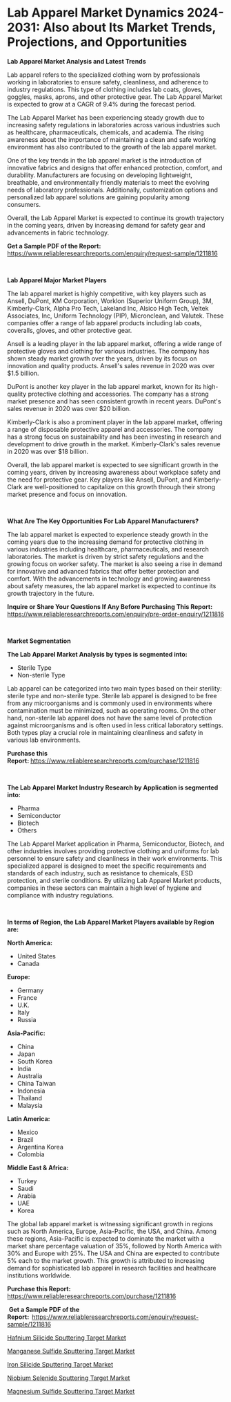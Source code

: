 <p><h1>Lab Apparel Market Dynamics 2024-2031: Also about Its Market Trends, Projections, and Opportunities</h1></p><p><strong>Lab Apparel Market Analysis and Latest Trends</strong></p>
<p><p>Lab apparel refers to the specialized clothing worn by professionals working in laboratories to ensure safety, cleanliness, and adherence to industry regulations. This type of clothing includes lab coats, gloves, goggles, masks, aprons, and other protective gear. The Lab Apparel Market is expected to grow at a CAGR of 9.4% during the forecast period.</p><p>The Lab Apparel Market has been experiencing steady growth due to increasing safety regulations in laboratories across various industries such as healthcare, pharmaceuticals, chemicals, and academia. The rising awareness about the importance of maintaining a clean and safe working environment has also contributed to the growth of the lab apparel market.</p><p>One of the key trends in the lab apparel market is the introduction of innovative fabrics and designs that offer enhanced protection, comfort, and durability. Manufacturers are focusing on developing lightweight, breathable, and environmentally friendly materials to meet the evolving needs of laboratory professionals. Additionally, customization options and personalized lab apparel solutions are gaining popularity among consumers.</p><p>Overall, the Lab Apparel Market is expected to continue its growth trajectory in the coming years, driven by increasing demand for safety gear and advancements in fabric technology.</p></p>
<p><strong>Get a Sample PDF of the Report:&nbsp;</strong> <a href="https://www.reliableresearchreports.com/enquiry/request-sample/1211816">https://www.reliableresearchreports.com/enquiry/request-sample/1211816</a></p>
<p>&nbsp;</p>
<p><strong>Lab Apparel Major Market Players</strong></p>
<p><p>The lab apparel market is highly competitive, with key players such as Ansell, DuPont, KM Corporation, Worklon (Superior Uniform Group), 3M, Kimberly-Clark, Alpha Pro Tech, Lakeland Inc, Alsico High Tech, Veltek Associates, Inc, Uniform Technology (PIP), Micronclean, and Valutek. These companies offer a range of lab apparel products including lab coats, coveralls, gloves, and other protective gear.</p><p>Ansell is a leading player in the lab apparel market, offering a wide range of protective gloves and clothing for various industries. The company has shown steady market growth over the years, driven by its focus on innovation and quality products. Ansell's sales revenue in 2020 was over $1.5 billion.</p><p>DuPont is another key player in the lab apparel market, known for its high-quality protective clothing and accessories. The company has a strong market presence and has seen consistent growth in recent years. DuPont's sales revenue in 2020 was over $20 billion.</p><p>Kimberly-Clark is also a prominent player in the lab apparel market, offering a range of disposable protective apparel and accessories. The company has a strong focus on sustainability and has been investing in research and development to drive growth in the market. Kimberly-Clark's sales revenue in 2020 was over $18 billion.</p><p>Overall, the lab apparel market is expected to see significant growth in the coming years, driven by increasing awareness about workplace safety and the need for protective gear. Key players like Ansell, DuPont, and Kimberly-Clark are well-positioned to capitalize on this growth through their strong market presence and focus on innovation.</p></p>
<p>&nbsp;</p>
<p><strong>What Are The Key Opportunities For Lab Apparel Manufacturers?</strong></p>
<p><p>The lab apparel market is expected to experience steady growth in the coming years due to the increasing demand for protective clothing in various industries including healthcare, pharmaceuticals, and research laboratories. The market is driven by strict safety regulations and the growing focus on worker safety. The market is also seeing a rise in demand for innovative and advanced fabrics that offer better protection and comfort. With the advancements in technology and growing awareness about safety measures, the lab apparel market is expected to continue its growth trajectory in the future.</p></p>
<p><strong>Inquire or Share Your Questions If Any Before Purchasing This Report:</strong> <a href="https://www.reliableresearchreports.com/enquiry/pre-order-enquiry/1211816">https://www.reliableresearchreports.com/enquiry/pre-order-enquiry/1211816</a></p>
<p>&nbsp;</p>
<p><strong>Market Segmentation</strong></p>
<p><strong>The Lab Apparel Market Analysis by types is segmented into:</strong></p>
<p><ul><li>Sterile Type</li><li>Non-sterile Type</li></ul></p>
<p><p>Lab apparel can be categorized into two main types based on their sterility: sterile type and non-sterile type. Sterile lab apparel is designed to be free from any microorganisms and is commonly used in environments where contamination must be minimized, such as operating rooms. On the other hand, non-sterile lab apparel does not have the same level of protection against microorganisms and is often used in less critical laboratory settings. Both types play a crucial role in maintaining cleanliness and safety in various lab environments.</p></p>
<p><strong>Purchase this Report:&nbsp;</strong><a href="https://www.reliableresearchreports.com/purchase/1211816">https://www.reliableresearchreports.com/purchase/1211816</a></p>
<p>&nbsp;</p>
<p><strong>The Lab Apparel Market Industry Research by Application is segmented into:</strong></p>
<p><ul><li>Pharma</li><li>Semiconductor</li><li>Biotech</li><li>Others</li></ul></p>
<p><p>The Lab Apparel Market application in Pharma, Semiconductor, Biotech, and other industries involves providing protective clothing and uniforms for lab personnel to ensure safety and cleanliness in their work environments. This specialized apparel is designed to meet the specific requirements and standards of each industry, such as resistance to chemicals, ESD protection, and sterile conditions. By utilizing Lab Apparel Market products, companies in these sectors can maintain a high level of hygiene and compliance with industry regulations.</p></p>
<p>&nbsp;</p>
<p><strong>In terms of Region, the Lab Apparel Market Players available by Region are:</strong></p>
<p>
    <p> <strong> North America: </strong>
        <ul>
            <li>United States</li>
            <li>Canada</li>
        </ul>
        </p> 
    <p> <strong> Europe: </strong>
        <ul>
            <li>Germany</li>
            <li>France</li>
            <li>U.K.</li>
            <li>Italy</li>
            <li>Russia</li>
        </ul>
        </p> 
    <p> <strong> Asia-Pacific: </strong>
        <ul>
            <li>China</li>
            <li>Japan</li>
            <li>South Korea</li>
            <li>India</li>
            <li>Australia</li>
            <li>China Taiwan</li>
            <li>Indonesia</li>
            <li>Thailand</li>
            <li>Malaysia</li>
        </ul>
        </p> 
    <p> <strong> Latin America: </strong>
        <ul>
            <li>Mexico</li>
            <li>Brazil</li>
            <li>Argentina Korea</li>
            <li>Colombia</li>
        </ul>
        </p> 
    <p> <strong> Middle East & Africa: </strong>
        <ul>
            <li>Turkey</li>
            <li>Saudi</li>
            <li>Arabia</li>
            <li>UAE</li>
            <li>Korea</li>
        </ul>
    </p>
    </p>
<p><p>The global lab apparel market is witnessing significant growth in regions such as North America, Europe, Asia-Pacific, the USA, and China. Among these regions, Asia-Pacific is expected to dominate the market with a market share percentage valuation of 35%, followed by North America with 30% and Europe with 25%. The USA and China are expected to contribute 5% each to the market growth. This growth is attributed to increasing demand for sophisticated lab apparel in research facilities and healthcare institutions worldwide.</p></p>
<p><strong>Purchase this Report: </strong><a href="https://www.reliableresearchreports.com/purchase/1211816">https://www.reliableresearchreports.com/purchase/1211816</a></p>
<p>&nbsp;<strong>Get a Sample PDF of the Report:&nbsp;&nbsp;</strong><a href="https://www.reliableresearchreports.com/enquiry/request-sample/1211816">https://www.reliableresearchreports.com/enquiry/request-sample/1211816</a></p>
<p><strong></strong></p>
<p><p><a href="https://medium.com/@marcoshoppe2023/analyzing-hafnium-silicide-sputtering-target-market-global-industry-perspective-and-forecast-2024-9c854e1a2cec">Hafnium Silicide Sputtering Target Market</a></p><p><a href="https://medium.com/p/4cb94ddaa16f/edit">Manganese Sulfide Sputtering Target Market</a></p><p><a href="https://medium.com/@marcoshoppe2023/iron-silicide-sputtering-target-market-trends-and-market-analysis-forecasted-for-period-2024-2031-4cd809086c12">Iron Silicide Sputtering Target Market</a></p><p><a href="https://medium.com/@entelabrahimi1961/niobium-selenide-sputtering-target-market-comprehensive-assessment-by-type-application-and-5bd2abd4267f">Niobium Selenide Sputtering Target Market</a></p><p><a href="https://medium.com/@lisasanchez1968/magnesium-sulfide-sputtering-target-market-the-key-to-successful-business-strategy-forecast-till-454805d24e5a">Magnesium Sulfide Sputtering Target Market</a></p></p>